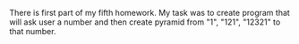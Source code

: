 There is first part of my fifth homework.
My task was to create program that will ask user a number and then create pyramid from "1", "121", "12321" to that number.
